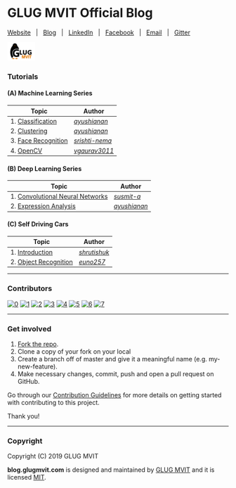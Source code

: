 # GLUG MVIT Official Blog

[Website](http://www.glugmvit.com/) &nbsp; | &nbsp; [Blog](http://blog.glugmvit.com/) &nbsp; | &nbsp; [LinkedIn](https://in.linkedin.com/company/glugmvit) &nbsp; | &nbsp; [Facebook](https://www.facebook.com/glugmvit/) &nbsp; | &nbsp; [Email](mailto:glugmvit@gmail.com) &nbsp; | &nbsp; [Gitter](https://gitter.im/glugmvit/community)

![](assets/images/logo_full_rect.png)

### Tutorials

#### (A) Machine Learning Series
|Topic|Author|
|-|-|
|1. [Classification](https://blog.glugmvit.com/email-classifier/)|[*ayushianan*](https://github.com/ayushianan)|
|2. [Clustering](https://blog.glugmvit.com/clustering/)|[*ayushianan*](https://github.com/ayushianan)|
|3. [Face Recognition](https://blog.glugmvit.com/face-recognition/)|[*srishti-nema*](https://github.com/srishti-nema)|
|4. [OpenCV](https://blog.glugmvit.com/opencv/)|[*vgaurav3011*](https://github.com/vgaurav3011)|

#### (B) Deep Learning Series
|Topic|Author|
|-|-|
|1. [Convolutional Neural Networks](https://blog.glugmvit.com/convolutional-neural-networks/)|[*susmit-a*](https://github.com/susmit-a)|
|2. [Expression Analysis](https://blog.glugmvit.com/expression-analysis/)|[*ayushianan*](https://github.com/ayushianan)|

#### (C) Self Driving Cars
|Topic|Author|
|-|-|
|1. [Introduction](https://blog.glugmvit.com/self-drivivg-cars/)|[*shrutishuk*](https://github.com/shrutishuk)|
|2. [Object Recognition](https://blog.glugmvit.com/object-recognition/)|[*euno257*](https://github.com/Euno257)|

-----------------
### Contributors
[![0](https://sourcerer.io/fame/cseas/glugmvit/glugmvit.github.io/images/0)](https://sourcerer.io/fame/cseas/glugmvit/glugmvit.github.io/links/0)
[![1](https://sourcerer.io/fame/cseas/glugmvit/glugmvit.github.io/images/1)](https://sourcerer.io/fame/cseas/glugmvit/glugmvit.github.io/links/1)
[![2](https://sourcerer.io/fame/cseas/glugmvit/glugmvit.github.io/images/2)](https://sourcerer.io/fame/cseas/glugmvit/glugmvit.github.io/links/2)
[![3](https://sourcerer.io/fame/cseas/glugmvit/glugmvit.github.io/images/3)](https://sourcerer.io/fame/cseas/glugmvit/glugmvit.github.io/links/3)
[![4](https://sourcerer.io/fame/cseas/glugmvit/glugmvit.github.io/images/4)](https://sourcerer.io/fame/cseas/glugmvit/glugmvit.github.io/links/4)
[![5](https://sourcerer.io/fame/cseas/glugmvit/glugmvit.github.io/images/5)](https://sourcerer.io/fame/cseas/glugmvit/glugmvit.github.io/links/5)
[![6](https://sourcerer.io/fame/cseas/glugmvit/glugmvit.github.io/images/6)](https://sourcerer.io/fame/cseas/glugmvit/glugmvit.github.io/links/6)
[![7](https://sourcerer.io/fame/cseas/glugmvit/glugmvit.github.io/images/7)](https://sourcerer.io/fame/cseas/glugmvit/glugmvit.github.io/links/7)

-----------------
### Get involved

1. [Fork the repo](https://github.com/glugmvit/glugmvit.github.io).
2. Clone a copy of your fork on your local
3. Create a branch off of master and give it a meaningful name (e.g. my-new-feature).
4. Make necessary changes, commit, push and open a pull request on GitHub.

Go through our [Contribution Guidelines](https://github.com/glugmvit/glugmvit.github.io/blob/master/CONTRIBUTING.md) for more details on getting started with contributing to this project.

Thank you!

-----------------
### Copyright

Copyright (C) 2019 GLUG MVIT

**blog.glugmvit.com** is designed and maintained by [GLUG MVIT](https://www.glugmvit.com) and it is licensed [MIT](https://github.com/glugmvit/glugmvit.github.io/blob/master/LICENSE).
